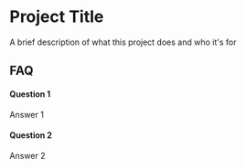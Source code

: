 
# Project Title

A brief description of what this project does and who it's for


## FAQ

#### Question 1

Answer 1

#### Question 2

Answer 2

  